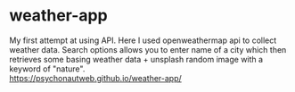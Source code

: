 # weather-app
My first attempt at using API. Here I used openweathermap api to collect weather data. Search options allows you to enter name of a city which then retrieves some basing weather data + unsplash random image with a keyword of "nature".  
https://psychonautweb.github.io/weather-app/

